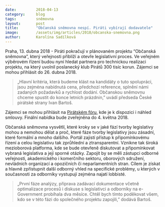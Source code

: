 ```yaml
---
date:         2018-04-13
category:     blog
tags:         sněmovna
layout:       post
title:        "Občanská sněmovna nespí. Piráti vybírají dodavatele"
image:        /assets/img/articles/2018/obcanska-snemovna.png
author:       Karolína Sadílková
---
```


Praha, 13. dubna 2018 - Piráti pokračují v plánovaném projektu “Občanská sněmovna”, který veřejnosti přiblíží a otevře legislativní proces. Ve veřejném výběrovém řízení budou nyní hledat partnera pro technickou realizaci projektu, na který uvolnil poslanecký klub Pirátů 300 tisíc korun. Zájemci se mohou přihlásit do 26. dubna 2018.

> „Hlavní kritéria, která budeme klást na kandidáty o tuto spolupráci, jsou zejména nabídnutá cena, předchozí reference, splnění námi zadaných požadavků a rychlost dodání. Občanskou sněmovnu chceme spustit do konce letních prázdnin,” uvádí předseda České pirátské strany Ivan Bartoš.

Zájemci se mohou přihlásit na [Pirátském fóru](https://forum.pirati.cz/viewtopic.php?f=572&t=40866), kde je k dispozici i náhled smlouvy. Finální nabídka bude zveřejněna do 4. května 2018.

Občanská sněmovna vysvětlí, které kroky se v jaké fází tvorby legislativy mohou a nemohou dělat a proč, které fáze tvorby legislativy jsou zásadní, které formální a mnoho dalšího. Portál zajistí přístup k připomínkovému řízení a celou legislativu tak zprůhlední a ztransparentní. Vznikne tak široká mezioborová platforma, kde se bude otevřeně diskutovat a připomínkovat vybraná legislativa a její sporné otázky. Zapojit by se měli zástupci odborné veřejnosti, akademického i komerčního sektoru, oborových sdružení, nevládních organizací a opozičních či neparlamentních stran. Cílem je získat a hlavně zpřístupnit další odborný vhled na specifické problémy, u kterých v současnosti za odborníky vystupují zejména najatí lobbisté.

> „První fáze analýzy, příprava zadávací dokumentace včetně optimalizace procesů i diskuse s legislativci a odborníky na e-Government probíhala dva měsíce. Chtěl bych tímto poděkovat všem, kdo se v této fázi do společného projektu zapojili,” dodává Bartoš.

